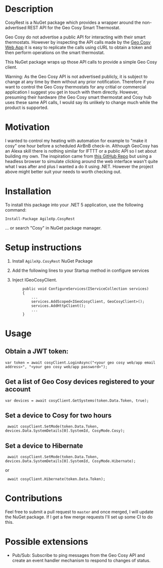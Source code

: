# Description

CosyRest is a NuGet package which provides a wrapper around the non-advertised REST API for the Geo Cosy Smart Thermostat.

Geo Cosy do not advertise a public API for interacting with their smart thermostats. However by inspecting the API calls made by the [Geo Cosy Web App](https://cosy.geotogether.com/) it is easy to replicate the calls using cURL to obtain a token and then perform operations on the smart thermostat.

This NuGet package wraps up those API calls to provide a simple Geo Cosy client.

Warning: As the Geo Cosy API is not advertised publicly, it is subject to change at any time by them without any prior notification. Therefore if you want to control the Geo Cosy thermostats for any critial or commercial application I suggest you get in touch with them directly. However, presuming their hardware (the Geo Cosy smart thermostat and Cosy hub uses these same API calls, I would say its unlikely to change much while the product is supported.

# Motivation

I wanted to control my heating with automation for example to "make it cosy" one hour before a scheduled AirBnB check-in.
Although GeoCosy has an Alexa skill there is nothing similar for IFTTT or a public API so I set about building my own.
The inspiration came from [this GitHub Repo](https://github.com/Saggerus/HA-cosy-server) but using a headless browser to simulate clicking around the web interface wasn't quite what I was after and plus I wanted a do it using .NET.
However the project above might better suit your needs to worth checking out.

# Installation

To install this package into your .NET 5 application, use the following command:

`Install-Package AgileXp.CosyRest`

... or search "Cosy" in NuGet package manager.

# Setup instructions

1. Install `AgileXp.CosyRest` NuGet Package
2. Add the following lines to your Startup method in configure services

3. Inject IGeoCosyClient.

```
        public void ConfigureServices(IServiceCollection services)
        {
            ...
            services.AddScoped<IGeoCosyClient, GeoCosyClient>();
            services.AddHttpClient();
            ...
        }
```

# Usage

## Obtain a JWT token:

```
var token = await cosyClient.LoginAsync("<your geo cosy web/app email address>", "<your geo cosy web/app password>");
```

## Get a list of Geo Cosy devices registered to your account

```
var devices = await cosyClient.GetSystems(token.Data.Token, true);
```

## Set a device to Cosy for two hours
```
 await cosyClient.SetMode(token.Data.Token, devices.Data.SystemDetails[0].SystemId, CosyMode.Cosy);
```

## Set a device to Hibernate
```
 await cosyClient.SetMode(token.Data.Token, devices.Data.SystemDetails[0].SystemId, CosyMode.Hibernate);
```
or
```
 await cosyClient.Hibernate(token.Data.Token);
```

# Contributions

Feel free to submit a pull request to `master` and once merged, I will update the NuGet package. If I get a few merge requests I'll set up some CI to do this.

# Possible extensions

- Pub/Sub: Subscribe to ping messages from the Geo Cosy API and create an event handler mechanism to respond to changes of status.
